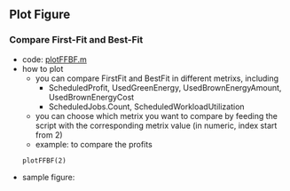 ## Plot Figure


### Compare First-Fit and Best-Fit
- code: [plotFFBF.m](./plotFFBF.m)
- how to plot
  - you can compare FirstFit and BestFit in different metrixs, including
    - ScheduledProfit, UsedGreenEnergy, UsedBrownEnergyAmount, UsedBrownEnergyCost
    - ScheduledJobs.Count, ScheduledWorkloadUtilization
  - you can choose which metrix you want to compare by feeding the script with the corresponding metrix value (in numeric, index start from 2)
  - example: to compare the profits
  ```
  plotFFBF(2)
  ```
- sample figure:
